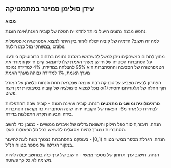 עידן סולימן
**סמינר במתמטיקה**
---
**מבוא**

נחפש מבנה נתונים היעיל ביותר להדמיית הטלה של קוביה הוגנת\אינה הוגנת.

למה זה חשוב? הדמיה של קוביה יכולה לעזור בין היתר למצוא אסטרטגיה אופטימלית במשחקי מזל כמו רולטה, crabs.

מחוץ לתחום המשחקים ניתן למשל להשתמש במבנה נתונים בתחום הרובוטיקה ביודענו על הסתברות הסטייה של חיישן מערך האמת שלו לדוגמא: קיים חיישן המודד את הטמפרטורה של הסביבה וההסתברות היא 95% להצלחה במדידה, 4% למדידה נמוכה מערך האמת, 1% למדידה גבוהה מערך האמת 

הפתרון לבעיה מצביע על טכניקה רבת עוצמה שנקראת תחת הנחות כלשהן על המודל נוכל למצוא סימולציה של קוביה בסיבוכיות זמן ריצה o(1) תוך החלה של אלגוריתם יחסית פשוט.

**טרמינולוגיה ומושגים מתמטים**
הנחה. קוביה שאינה הגונה - קוביה שבה ההתפלגות לבחירת כל אחד מ6- הפאות של הקוביה יהיה שונה הסתברות כזו נקראת הסתברות בידה והבעיה תקרא התפלגות בדידה.

הנחה. חיבור,חיסור כפל חילוק והשוואת גדלים של איברים ממשיים - כמובן כדי לחשב הסתבריות נצטרך להיות מסוגלים להשמש בכל סל הפעולות האלו.

הנחה. הגרלת מספר ממשי בטווח (0,1] - בעוסקנו בהסתברות נצטרך מעת לעת להיעזר במקור הגרלה של מספר בטווח הנ“ל.

הנחה. חישוב ערך תחתון של מספר ממשי - חישוב של ערך כזה במחשב יכולה להיות משימה לא כל כך פשוטה.


